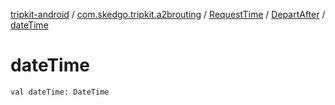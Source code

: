 [tripkit-android](../../../index.md) / [com.skedgo.tripkit.a2brouting](../../index.md) / [RequestTime](../index.md) / [DepartAfter](index.md) / [dateTime](./date-time.md)

# dateTime

`val dateTime: DateTime`